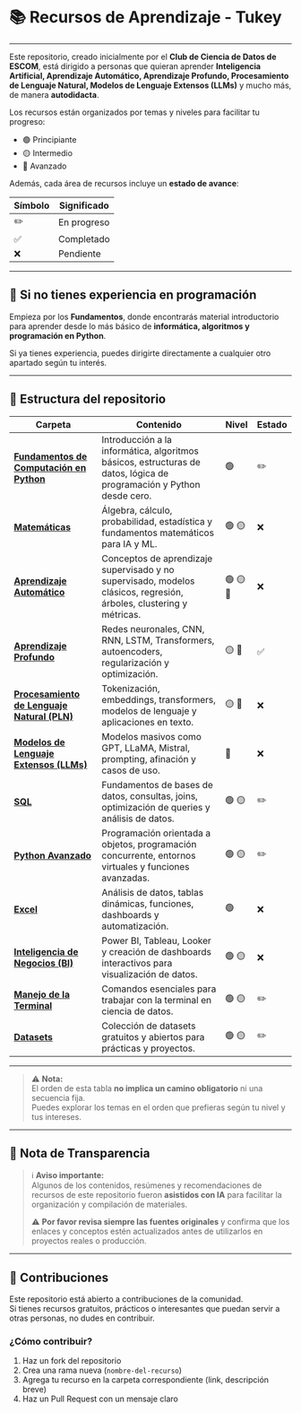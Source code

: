 # 📚 Recursos de Aprendizaje - Tukey

---

Este repositorio, creado inicialmente por el **Club de Ciencia de Datos de ESCOM**, está dirigido a personas que quieran aprender **Inteligencia Artificial, Aprendizaje Automático, Aprendizaje Profundo, Procesamiento de Lenguaje Natural, Modelos de Lenguaje Extensos (LLMs)** y mucho más, de manera **autodidacta**.

Los recursos están organizados por temas y niveles para facilitar tu progreso:

- 🟢 Principiante  
- 🟡 Intermedio  
- 🔴 Avanzado  

Además, cada área de recursos incluye un **estado de avance**:

| Símbolo | Significado          |
|---------|----------------------|
| ✏️       | En progreso         |
| ✅       | Completado          |
| ❌       | Pendiente          |

---

## 🚀 Si no tienes experiencia en programación

Empieza por los **Fundamentos**, donde encontrarás material introductorio para aprender desde lo más básico de **informática, algoritmos y programación en Python**.  

Si ya tienes experiencia, puedes dirigirte directamente a cualquier otro apartado según tu interés.

---

## 📂 Estructura del repositorio

| Carpeta                                            | Contenido                                                                                                      | Nivel      | Estado |
|---------------------------------------------------|---------------------------------------------------------------------------------------------------------------|-----------|--------|
| [**Fundamentos de Computación en Python**](./1_fundamentos/Fundamentos.md) | Introducción a la informática, algoritmos básicos, estructuras de datos, lógica de programación y Python desde cero. | 🟢        | ✏️      |
| [**Matemáticas**](./2_mates/)                     | Álgebra, cálculo, probabilidad, estadística y fundamentos matemáticos para IA y ML.                             | 🟢 🟡     | ❌      |
| [**Aprendizaje Automático**](./3_ml/)             | Conceptos de aprendizaje supervisado y no supervisado, modelos clásicos, regresión, árboles, clustering y métricas. | 🟢 🟡 🔴  | ❌      |
| [**Aprendizaje Profundo**](./4_deepl/DeepLearning.md) | Redes neuronales, CNN, RNN, LSTM, Transformers, autoencoders, regularización y optimización.                       | 🟡 🔴    | ✅      |
| [**Procesamiento de Lenguaje Natural (PLN)**](./5_nlp/) | Tokenización, embeddings, transformers, modelos de lenguaje y aplicaciones en texto.                            | 🟡 🔴    | ❌      |
| [**Modelos de Lenguaje Extensos (LLMs)**](./6_llms/) | Modelos masivos como GPT, LLaMA, Mistral, prompting, afinación y casos de uso.                                   | 🔴        | ❌      |
| [**SQL**](./7_sql/Sql.md)                              | Fundamentos de bases de datos, consultas, joins, optimización de queries y análisis de datos.                   | 🟢 🟡    | ✏️      |
| [**Python Avanzado**](./8_python/python_avanzado.md)               | Programación orientada a objetos, programación concurrente, entornos virtuales y funciones avanzadas.                      | 🟢 🟡    | ✏️       |
| [**Excel**](./9_excel/)                         | Análisis de datos, tablas dinámicas, funciones, dashboards y automatización.                                    | 🟢        | ❌      |
| [**Inteligencia de Negocios (BI)**](./10_bi/)    | Power BI, Tableau, Looker y creación de dashboards interactivos para visualización de datos.                     | 🟢 🟡    | ❌      |
| [**Manejo de la Terminal**](./terminal/Terminal.md)         | Comandos esenciales para trabajar con la terminal en ciencia de datos.                        | 🟢 🟡    | ✏️      |
| [**Datasets**](./Datasets/Datasets.md)           | Colección de datasets gratuitos y abiertos para prácticas y proyectos.                                          | 🟢 🟡    | ✏️      |

---

> ⚠️ **Nota:**  
> El orden de esta tabla **no implica un camino obligatorio** ni una secuencia fija.  
> Puedes explorar los temas en el orden que prefieras según tu nivel y tus intereses.

---

## 🧠 Nota de Transparencia

> ℹ️ **Aviso importante:**  
> Algunos de los contenidos, resúmenes y recomendaciones de recursos de este repositorio fueron **asistidos con IA** para facilitar la organización y compilación de materiales.  
>
> ⚠️ **Por favor revisa siempre las fuentes originales** y confirma que los enlaces y conceptos estén actualizados antes de utilizarlos en proyectos reales o producción.

---

## 🙌 Contribuciones

Este repositorio está abierto a contribuciones de la comunidad.  
Si tienes recursos gratuitos, prácticos o interesantes que puedan servir a otras personas, no dudes en contribuir.

### ¿Cómo contribuir?

1. Haz un fork del repositorio
2. Crea una rama nueva (`nombre-del-recurso`)
3. Agrega tu recurso en la carpeta correspondiente (link, descripción breve)
4. Haz un Pull Request con un mensaje claro
